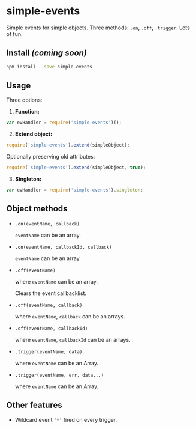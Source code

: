 # simple-events
Simple events for simple objects. Three methods: `.on`, `.off`, `.trigger`. Lots of fun.

## Install _(coming soon)_
```bash
npm install --save simple-events
```

## Usage
Three options:

1. **Function:**

  ```js
  var evHandler = require('simple-events')();
  ```

2. **Extend object:**

  ```js
  require('simple-events').extend(simpleObject);
  ```
  
  Optionally preserving old attributes:

  ```js
  require('simple-events').extend(simpleObject, true);
  ```

3. **Singleton:**
  
  ```js
  var evHandler = require('simple-events').singleton;
  ```

## Object methods

* `.on(eventName, callback)`
  
  `eventName` can be an array.

* `.on(eventName, callbackId, callback)`
  
  `eventName` can be an array.

* `.off(eventName)`
  
  where `eventName` can be an array.
  
  Clears the event callbacklist.

* `.off(eventName, callback)`
  
  where `eventName`, `callback` can be an arrays.

* `.off(eventName, callbackId)`
  
  where `eventName`, `callbackId` can be an arrays.

* `.trigger(eventName, data)`
  
  where `eventName` can be an Array.

* `.trigger(eventName, err, data...)`
  
  where `eventName` can be an Array.

## Other features

* Wildcard event `'*'` fired on every trigger.

